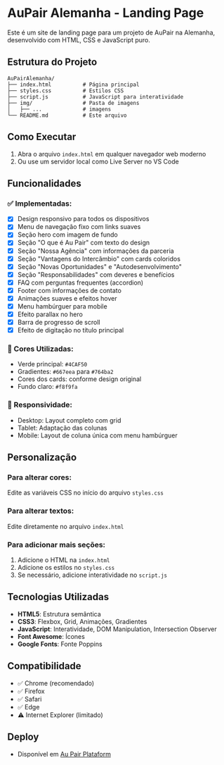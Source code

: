 # AuPair Alemanha - Landing Page

Este é um site de landing page para um projeto de AuPair na Alemanha, desenvolvido com HTML, CSS e JavaScript puro.

## Estrutura do Projeto

```
AuPairAlemanha/
├── index.html          # Página principal
├── styles.css          # Estilos CSS
├── script.js           # JavaScript para interatividade
├── img/                # Pasta de imagens
│   ├── ...             # imagens
└── README.md           # Este arquivo
```

## Como Executar

1. Abra o arquivo `index.html` em qualquer navegador web moderno
2. Ou use um servidor local como Live Server no VS Code

## Funcionalidades

### ✅ Implementadas:
- [x] Design responsivo para todos os dispositivos
- [x] Menu de navegação fixo com links suaves
- [x] Seção hero com imagem de fundo
- [x] Seção "O que é Au Pair" com texto do design
- [x] Seção "Nossa Agência" com informações da parceria
- [x] Seção "Vantagens do Intercâmbio" com cards coloridos
- [x] Seção "Novas Oportunidades" e "Autodesenvolvimento"
- [x] Seção "Responsabilidades" com deveres e benefícios
- [x] FAQ com perguntas frequentes (accordion)
- [x] Footer com informações de contato
- [x] Animações suaves e efeitos hover
- [x] Menu hambúrguer para mobile
- [x] Efeito parallax no hero
- [x] Barra de progresso de scroll
- [x] Efeito de digitação no título principal

### 🎨 Cores Utilizadas:
- Verde principal: `#4CAF50`
- Gradientes: `#667eea` para `#764ba2`
- Cores dos cards: conforme design original
- Fundo claro: `#f8f9fa`

### 📱 Responsividade:
- Desktop: Layout completo com grid
- Tablet: Adaptação das colunas
- Mobile: Layout de coluna única com menu hambúrguer

## Personalização

### Para alterar cores:
Edite as variáveis CSS no início do arquivo `styles.css`

### Para alterar textos:
Edite diretamente no arquivo `index.html`

### Para adicionar mais seções:
1. Adicione o HTML na `index.html`
2. Adicione os estilos no `styles.css`
3. Se necessário, adicione interatividade no `script.js`

## Tecnologias Utilizadas

- **HTML5**: Estrutura semântica
- **CSS3**: Flexbox, Grid, Animações, Gradientes
- **JavaScript**: Interatividade, DOM Manipulation, Intersection Observer
- **Font Awesome**: Ícones
- **Google Fonts**: Fonte Poppins

## Compatibilidade

- ✅ Chrome (recomendado)
- ✅ Firefox
- ✅ Safari
- ✅ Edge
- ⚠️ Internet Explorer (limitado)

## Deploy
- Disponível em [Au Pair Plataform](https://au-pair-alemanha.vercel.app/)

